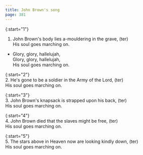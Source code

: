 ```yaml
---
title: John Brown's song
page: 381
---  
```



{:start="1"}  
1.  John Brown's body lies a-mouldering in the grave, (ter)  
His soul goes marching on.  


- Glory, glory, hallelujah,  
Glory, glory, hallelujah,  
His soul goes marching on.  


{:start="2"}  
2. He's gone to be a soldier in the Army of the Lord, (ter)  
His soul goes marching on.  


{:start="3"}  
3. John Brown's knapsack is strapped upon his back, (ter)  
His soul goes marching on.  


{:start="4"}  
4. John Brown died that the slaves might be free, (ter)  
His soul goes marching on.  


{:start="5"}  
5. The stars above in Heaven now are looking kindly down, (ter)  
His soul goes marching on.  
